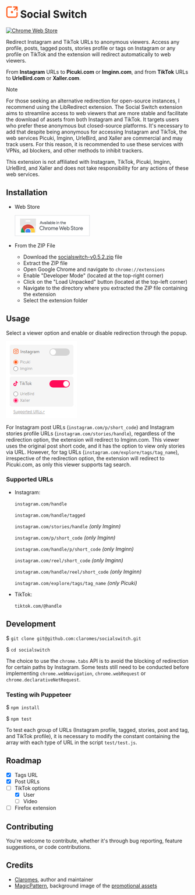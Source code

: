 # ![Social Switch](src/icons/icon32.png 'Social Switch') Social Switch

[![Chrome Web Store](https://img.shields.io/chrome-web-store/v/elmbjjhgiifenlhffpjcjfkjmilbbfki)](https://chrome.google.com/webstore/detail/social-switch/elmbjjhgiifenlhffpjcjfkjmilbbfki)

Redirect Instagram and TikTok URLs to anonymous viewers. Access any profile, posts, tagged posts, stories profile or tags on Instagram or any profile on TikTok and the extension will redirect automatically to web viewers.

From **Instagram** URLs to **Picuki.com** or **Imginn.com**, and from **TikTok** URLs to **UrleBird.com** or **Xaller.com**.

> [!NOTE]
> For those seeking an alternative redirection for open-source instances, I recommend using the LibRedirect extension. The Social Switch extension aims to streamline access to web viewers that are more stable and facilitate the download of assets from both Instagram and TikTok. It targets users who prefer these anonymous but closed-source platforms. It's necessary to add that despite being anonymous for accessing Instagram and TikTok, the web services Picuki, Imginn, UrleBird, and Xaller are commercial and may track users. For this reason, it is recommended to use these services with VPNs, ad blockers, and other methods to inhibit trackers.
>
> This extension is not affiliated with Instagram, TikTok, Picuki, Imginn, UrleBird, and Xaller and does not take responsibility for any actions of these web services.

## Installation

- Web Store

  [![Install from Chrome Web Store](assets/cws_badge.png 'Install from Chrome Web Store')](https://chrome.google.com/webstore/detail/social-switch/elmbjjhgiifenlhffpjcjfkjmilbbfki)

- From the ZIP File

  - Download the [socialswitch-v0.5.2.zip](https://github.com/claromes/socialswitch/releases/tag/v0.5.2) file
  - Extract the ZIP file
  - Open Google Chrome and navigate to `chrome://extensions`
  - Enable "Developer Mode" (located at the top-right corner)
  - Click on the "Load Unpacked" button (located at the top-left corner)
  - Navigate to the directory where you extracted the ZIP file containing the extension
  - Select the extension folder

## Usage

Select a viewer option and enable or disable redirection through the popup.

![Social Switch Popup](assets/popup.jpg 'Social Switch Popup')

For Instagram post URLs (`instagram.com/p/short_code`) and Instagram stories profile URLs (`instagram.com/stories/handle`), regardless of the redirection option, the extension will redirect to Imginn.com. This viewer uses the original post short code, and it has the option to view only stories via URL. However, for tag URLs (`instagram.com/explore/tags/tag_name`), irrespective of the redirection option, the extension will redirect to Picuki.com, as only this viewer supports tag search.

### Supported URLs

- Instagram:

  `instagram.com/handle`

  `instagram.com/handle/tagged`

  `instagram.com/stories/handle` _(only Imginn)_

  `instagram.com/p/short_code` _(only Imginn)_

  `instagram.com/handle/p/short_code` _(only Imginn)_

  `instagram.com/reel/short_code` _(only Imginn)_

  `instagram.com/handle/reel/short_code` _(only Imginn)_

  `instagram.com/explore/tags/tag_name` _(only Picuki)_

- TikTok:

  `tiktok.com/@handle`

## Development

$ `git clone git@github.com:claromes/socialswitch.git`

$ `cd socialswitch`

The choice to use the `chrome.tabs` API is to avoid the blocking of redirection for certain paths by Instagram. Some tests still need to be conducted before implementing `chrome.webNavigation`, `chrome.webRequest` or `chrome.declarativeNetRequest`.

### Testing wih Puppeteer

$ `npm install`

$ `npm test`

To test each group of URLs (Instagram profile, tagged, stories, post and tag, and TikTok profile), it is necessary to modify the constant containing the array with each type of URL in the script `test/test.js`.

## Roadmap

- [x] Tags URL
- [x] Post URLs
- [ ] TikTok options
  - [x] User
  - [ ] Video
- [ ] Firefox extension

## Contributing

You're welcome to contribute, whether it's through bug reporting, feature suggestions, or code contributions.

## Credits

- [Claromes](https://claromes.com), author and maintainer
- [MagicPattern](https://unsplash.com/@magicpattern), background image of the [promotional assets](assets)
